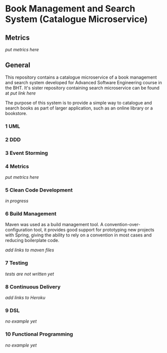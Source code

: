 # Book Management and Search System (Catalogue Microservice)
## Metrics  

_put metrics here_

## General

This repository contains a catalogue microservice of a book management and search system developed for Advanced Software Engineering course in the BHT.
It's sister repository containing search microservice can be found at _put link here_

The purpose of this system is to provide a simple way to catalogue and search books as part of larger application, such as an online library or a bookstore.

### 1 UML

### 2 DDD

### 3 Event Storming

### 4 Metrics

_put metrics here_

### 5 Clean Code Development

_in progress_


### 6 Build Management
Maven was used as a build management tool. A convention-over-configuration tool, it provides good support for prototyping new projects with Spring, giving the ability to rely on a convention in most cases and reducing boilerplate code.

_add links to maven files_


### 7 Testing
_tests are not written yet_

### 8 Continuous Delivery

_add links to Heroku_

### 9 DSL

_no example yet_

### 10 Functional Programming

_no example yet_
